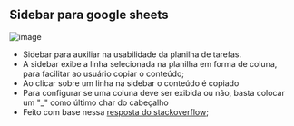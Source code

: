 ## Sidebar para google sheets


![image](https://user-images.githubusercontent.com/40184342/114808463-b13df580-9d7e-11eb-90c6-3f27fffd97f6.png)



- Sidebar para auxiliar na usabilidade da planilha de tarefas.
- A sidebar exibe a linha selecionada na planilha em forma de coluna, para facilitar ao usuário copiar o conteúdo;
- Ao clicar sobre um linha na sidebar o conteúdo é copiado
- Para configurar se uma coluna deve ser exibida ou não, basta colocar um "_" como último char do cabeçalho
- Feito com base nessa [resposta do stackoverflow](https://stackoverflow.com/questions/30628894/how-do-i-make-a-sidebar-display-values-from-cells);
